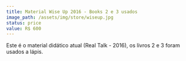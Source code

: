 ```yaml
---
title: Material Wise Up 2016 - Books 2 e 3 usados
image_path: /assets/img/store/wiseup.jpg
status: price
value: R$ 600
---
```

Este é o material didático atual (Real Talk - 2016), os livros 2 e 3 foram usados a lápis.
